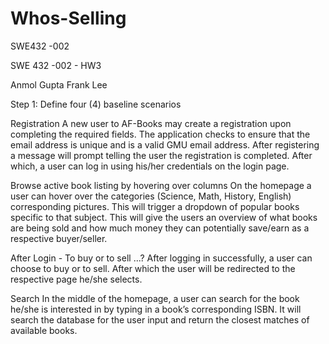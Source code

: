# Whos-Selling
SWE432 -002

SWE 432 -002 - HW3 

Anmol Gupta
Frank Lee

Step 1: Define four (4) baseline scenarios

Registration
A new user to AF-Books may create a registration upon completing the required fields. The application checks to ensure that the email address is unique and is a valid GMU email address. After registering a message will prompt telling the user the registration is completed. After which, a user can log in using his/her credentials on the login page. 

Browse active book listing by hovering over columns 
On the homepage a user can hover over the categories (Science, Math, History, English) corresponding pictures. This will trigger a dropdown of popular books specific to that subject. This will give the users an overview of what books are being sold and how much money they can potentially save/earn as a respective buyer/seller. 

After Login - To buy or to sell ...?
After logging in successfully, a user can choose to buy or to sell. After which the user will be redirected to the respective page he/she selects. 

Search 
In the middle of the homepage, a user can search for the book he/she is interested in by typing in a book’s corresponding ISBN. It will search the database for the user input and return the closest matches of available books. 
 
